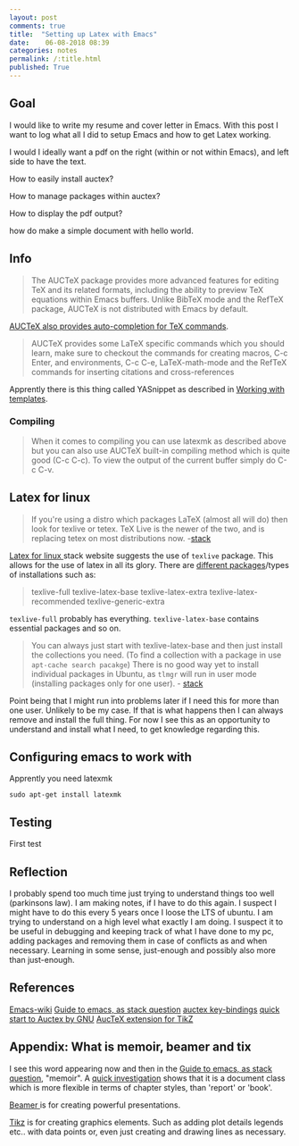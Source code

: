 ```yaml
---
layout: post
comments: true
title:  "Setting up Latex with Emacs"
date:    06-08-2018 08:39
categories: notes
permalink: /:title.html
published: True
---
```


## Goal

I would like to write my resume and cover letter in Emacs. With this
post I want to log what all I did to setup Emacs and how to get Latex
working.

I would I ideally want a pdf on the right (within or not within
Emacs), and left side to have the text.

How to easily install auctex?

How to manage packages within auctex?

How to display the pdf output?

how do make a simple document with hello world.

## Info

>The AUCTeX package provides more advanced features for editing TeX
>and its related formats, including the ability to preview TeX
>equations within Emacs buffers. Unlike BibTeX mode and the RefTeX
>package, AUCTeX is not distributed with Emacs by default.


[AUCTeX also provides auto-completion for TeX commands](http://www.gnu.org/software/auctex/manual/auctex.html#Completion).

>AUCTeX provides some LaTeX specific commands which you should learn,
>make sure to checkout the commands for creating macros, C-c Enter,
>and environments, C-c C-e, LaTeX-math-mode and the RefTeX commands
>for inserting citations and cross-references

Apprently there is this thing called YASnippet as described in [Working
with templates](https://tex.stackexchange.com/questions/51204/working-with-templates/51250#51250).

### Compiling

>When it comes to compiling you can use latexmk as described above but
>you can also use AUCTeX built-in compiling method which is quite good
>(C-c C-c). To view the output of the current buffer simply do C-c
>C-v.

## Latex for linux

>If you're using a distro which packages LaTeX (almost all will do)
>then look for texlive or tetex. TeX Live is the newer of the two, and
>is replacing tetex on most distributions now. -[stack](https://stackoverflow.com/a/1017170/5986651)

[Latex for linux ](https://stackoverflow.com/a/1017170/5986651) stack website suggests the use of `texlive`
package. This allows for the use of latex in all its glory. There are
[different packages](https://tex.stackexchange.com/questions/245982/differences-between-texlive-packages-in-linux/246215)/types of installations such as:

> texlive-full
> texlive-latex-base
> texlive-latex-extra
> texlive-latex-recommended
> texlive-generic-extra

`texlive-full` probably has everything. `texlive-latex-base` contains
essential packages and so on.

>You can always just start with texlive-latex-base and then just
>install the collections you need. (To find a collection with a
>package in use `apt-cache search pacakge`) There is no good way yet to
>install individual packages in Ubuntu, as `tlmgr` will run in user mode
>(installing packages only for one user). - [stack](https://tex.stackexchange.com/questions/245982/differences-between-texlive-packages-in-linux/246215)

Point being that I might run into problems later if I need this for
more than one user. Unlikely to be my case. If that is what happens
then I can always remove and install the full thing. For now I see
this as an opportunity to understand and install what I need, to get
knowledge regarding this. 

## Configuring emacs to work with 

Apprently you need latexmk

	sudo apt-get install latexmk
	
## Testing

First test 


## Reflection

I probably spend too much time just trying to understand things too
well (parkinsons law). I am making notes, if I have to do this
again. I suspect I might have to do this every 5 years once I loose
the LTS of ubuntu. I am trying to understand on a high level what
exactly I am doing. I suspect it to be useful in debugging and keeping
track of what I have done to my pc, adding packages and removing them
in case of conflicts as and when necessary. Learning in some sense,
just-enough and possibly also more than just-enough.



## References

[Emacs-wiki](https://www.emacswiki.org/emacs/AUCTeX)
[Guide to emacs, as stack question](https://tex.stackexchange.com/questions/50827/a-simpletons-guide-to-tex-workflow-with-emacs)
[auctex key-bindings](https://tex.stackexchange.com/questions/20843/useful-shortcuts-or-key-bindings-or-predefined-commands-for-emacsauctex)
[quick start to Auctex by GNU](https://www.gnu.org/software/auctex/manual/auctex.html#Quick-Start)
[AucTeX extension for TikZ](https://tex.stackexchange.com/questions/19856/auctex-extension-for-tikz)

## Appendix: What is memoir, beamer and tix

I see this word appearing now and then in the [Guide to emacs, as
stack question](https://tex.stackexchange.com/questions/50827/a-simpletons-guide-to-tex-workflow-with-emacs), "memoir". A [quick investigation](https://texblog.org/2012/07/03/fancy-latex-chapter-styles/) shows that it
is a document class which is more flexible in terms of chapter styles,
than 'report' or 'book'.

[Beamer ](https://www.sharelatex.com/learn/Beamer) is for creating powerful presentations.

[Tikz](https://www.sharelatex.com/learn/TikZ_package) is for creating graphics elements. Such as adding plot
details legends etc.. with data points or, even just creating and
drawing lines as necessary.
